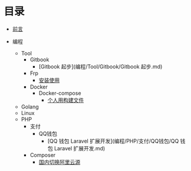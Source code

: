 # 目录

* [前言](README.md)

* 编程
  * Tool
    * Gitbook
      * [Gitbook 起步](编程/Tool/Gitbook/Gitbook 起步.md)
    * Frp
      * [安装使用](编程/Tool/Frp/安装.md)
    * Docker
      * Docker-compose
        * [个人用构建文件](编程/Tool/Docker/Docker-Compose/个人用构建文件.md)
  * Golang
  * Linux
  * PHP
    * 支付
      * QQ钱包
        * [QQ 钱包 Laravel 扩展开发](编程/PHP/支付/QQ钱包/QQ 钱包 Laravel 扩展开发.md)
    * Composer
      * [国内切换阿里云源](编程/PHP/Composer/国内切换阿里云源.md)
